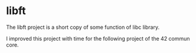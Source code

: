 # libft

The libft project is a short copy of some function of libc library.

I improved this project with time for the following project of the 42 commun core.
